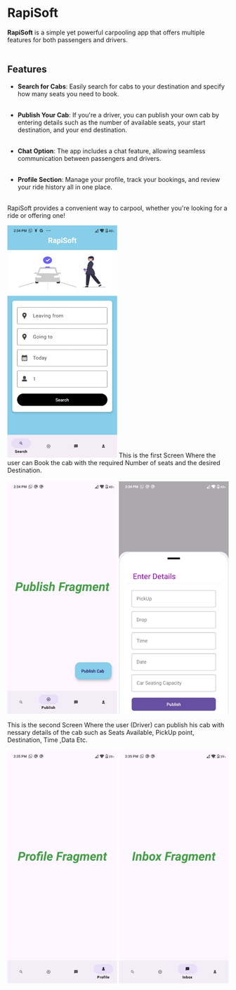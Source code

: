 

# RapiSoft

**RapiSoft** is a simple yet powerful carpooling app that offers multiple features for both passengers and drivers. <br><br>

## Features

- **Search for Cabs**: Easily search for cabs to your destination and specify how many seats you need to book. <br><br>
  
- **Publish Your Cab**: If you're a driver, you can publish your own cab by entering details such as the number of available seats, your start destination, and your end destination. <br><br>
  
- **Chat Option**: The app includes a chat feature, allowing seamless communication between passengers and drivers. <br><br>
  
- **Profile Section**: Manage your profile, track your bookings, and review your ride history all in one place. <br><br>

RapiSoft provides a convenient way to carpool, whether you're looking for a ride or offering one!

<img src="./rapisoftScreen1.jpg" alt="RapiSoft Screenshot" width="250">
This is the first Screen Where the user can Book the cab with the required Number of seats and the desired Destination.<br><br>
<img src="./rapisoftScreen2.jpg" alt="RapiSoft Screenshot 2" width="250">
<img src="./RapisoftScreen3.jpg" alt="RapiSoft Screenshot 3" width="250">

This is the second Screen Where the user (Driver) can publish his cab with nessary details of the cab such as Seats Available, PickUp point, Destination, Time ,Data Etc.<br><br>
<img src="./Screen4.jpg" alt="RapiSoft Screenshot 4" width="250">
<img src="./screen5.jpg" alt="RapiSoft Screenshot 5" width="250">



